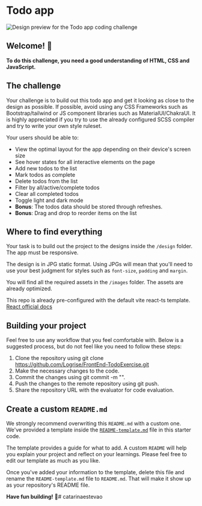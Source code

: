 # Todo app

![Design preview for the Todo app coding challenge](./design/desktop-preview.png)

## Welcome! 👋

**To do this challenge, you need a good understanding of HTML, CSS and JavaScript.**

## The challenge

Your challenge is to build out this todo app and get it looking as close to the design as possible.
If possible, avoid using any CSS Frameworks such as Bootstrap/tailwind or JS component libraries such as MaterialUI/ChakraUI.
It is highly appreciated if you try to use the already configured SCSS compiler and try to write your own style ruleset.

Your users should be able to:

- View the optimal layout for the app depending on their device's screen size
- See hover states for all interactive elements on the page
- Add new todos to the list
- Mark todos as complete
- Delete todos from the list
- Filter by all/active/complete todos
- Clear all completed todos
- Toggle light and dark mode
- **Bonus**: The todos data should be stored through refreshes.
- **Bonus**: Drag and drop to reorder items on the list


## Where to find everything

Your task is to build out the project to the designs inside the `/design` folder. The app must be responsive. 

The design is in JPG static format. Using JPGs will mean that you'll need to use your best judgment for styles such as `font-size`, `padding` and `margin`. 

You will find all the required assets in the `/images` folder. The assets are already optimized.

This repo is already pre-configured with the default vite react-ts template.
[React official docs](https://react.dev/)

## Building your project

Feel free to use any workflow that you feel comfortable with. Below is a suggested process, but do not feel like you need to follow these steps:

1. Clone the repository using git clone https://github.com/Logrise/FrontEnd-TodoExercise.git
2. Make the necessary changes to the code.
3. Commit the changes using git commit -m "<commit-message>".
4. Push the changes to the remote repository using git push.
5. Share the repository URL with the evaluator for code evaluation.

## Create a custom `README.md`

We strongly recommend overwriting this `README.md` with a custom one. We've provided a template inside the [`README-template.md`](./README-template.md) file in this starter code.

The template provides a guide for what to add. A custom `README` will help you explain your project and reflect on your learnings. Please feel free to edit our template as much as you like.

Once you've added your information to the template, delete this file and rename the `README-template.md` file to `README.md`. That will make it show up as your repository's README file.

**Have fun building!** 🚀# catarinaestevao
